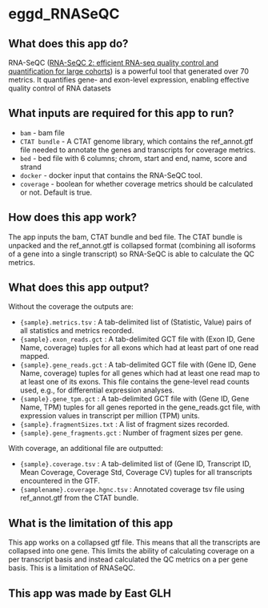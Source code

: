 # eggd_RNASeQC

## What does this app do?

RNA-SeQC ([RNA-SeQC 2: efficient RNA-seq quality control and quantification for large cohorts](https://academic.oup.com/bioinformatics/article/37/18/3048/6156810?login=false))  is a powerful tool that generated over 70 metrics. It quantifies gene- and exon-level expression, enabling effective quality control of RNA datasets

## What inputs are required for this app to run?

- ```bam``` - bam file
- ```CTAT bundle``` - A CTAT genome library, which contains the ref_annot.gtf file needed to annotate the genes and transcripts for coverage metrics.
- ```bed``` - bed file with 6 columns; chrom, start and end, name, score and strand
- ```docker``` - docker input that contains the RNA-SeQC tool.
- ```coverage``` - boolean for whether coverage metrics should be calculated or not. Default is true.


## How does this app work?

The app inputs the bam, CTAT bundle and bed file. The CTAT bundle is unpacked and the ref_annot.gtf is collapsed format (combining all isoforms of a gene into a single transcript) so RNA-SeQC is able to calculate the QC metrics.

## What does this app output?

Without the coverage the outputs are:

- ```{sample}.metrics.tsv``` : A tab-delimited list of (Statistic, Value) pairs of all statistics and metrics recorded.
- ```{sample}.exon_reads.gct``` : A tab-delimited GCT file with (Exon ID, Gene Name, coverage) tuples for all exons which had at least part of one read mapped.
- ```{sample}.gene_reads.gct``` : A tab-delimited GCT file with (Gene ID, Gene Name, coverage) tuples for all genes which had at least one read map to at least one of its exons. This file contains the gene-level read counts used, e.g., for differential expression analyses.
- ```{sample}.gene_tpm.gct``` : A tab-delimited GCT file with (Gene ID, Gene Name, TPM) tuples for all genes reported in the gene_reads.gct file, with expression values in transcript per million (TPM) units.
- ```{sample}.fragmentSizes.txt``` : A list of fragment sizes recorded.
- ```{sample}.gene_fragments.gct``` : Number of fragment sizes per gene.


With coverage, an additional file are outputted:
- ```{sample}.coverage.tsv``` : A tab-delimited list of (Gene ID, Transcript ID, Mean Coverage, Coverage Std, Coverage CV) tuples for all transcripts encountered in the GTF.
- ```{samplename}.coverage.hgnc.tsv``` : Annotated coverage tsv file using ref_annot.gtf from the CTAT bundle.

## What is the limitation of this app

This app works on a collapsed gtf file. This means that all the transcripts are collapsed into one gene. This limits the ability of calculating coverage on a per transcript basis and instead calculated the QC metrics on a per gene basis. This is a limitation of RNASeQC.

## This app was made by East GLH